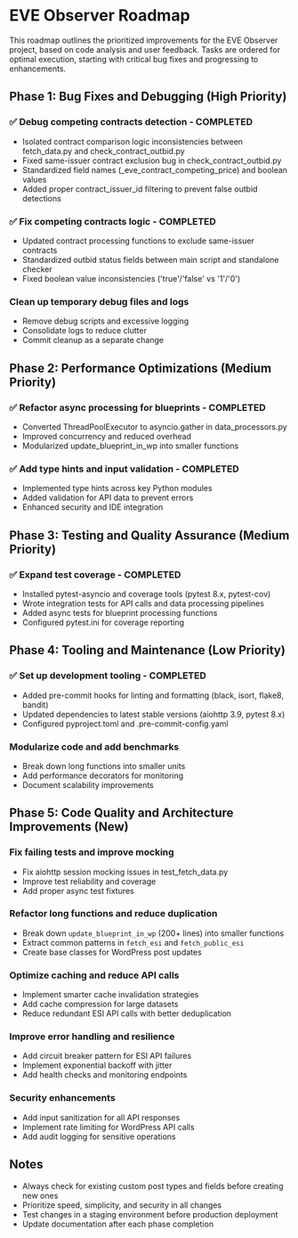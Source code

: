 # EVE Observer Roadmap

This roadmap outlines the prioritized improvements for the EVE Observer project, based on code analysis and user feedback. Tasks are ordered for optimal execution, starting with critical bug fixes and progressing to enhancements.

## Phase 1: Bug Fixes and Debugging (High Priority)

### ✅ Debug competing contracts detection - COMPLETED

- Isolated contract comparison logic inconsistencies between fetch_data.py and check_contract_outbid.py
- Fixed same-issuer contract exclusion bug in check_contract_outbid.py
- Standardized field names (_eve_contract_competing_price) and boolean values
- Added proper contract_issuer_id filtering to prevent false outbid detections

### ✅ Fix competing contracts logic - COMPLETED

- Updated contract processing functions to exclude same-issuer contracts
- Standardized outbid status fields between main script and standalone checker
- Fixed boolean value inconsistencies ('true'/'false' vs '1'/'0')

### Clean up temporary debug files and logs

- Remove debug scripts and excessive logging
- Consolidate logs to reduce clutter
- Commit cleanup as a separate change

## Phase 2: Performance Optimizations (Medium Priority)

### ✅ Refactor async processing for blueprints - COMPLETED

- Converted ThreadPoolExecutor to asyncio.gather in data_processors.py
- Improved concurrency and reduced overhead
- Modularized update_blueprint_in_wp into smaller functions

### ✅ Add type hints and input validation - COMPLETED

- Implemented type hints across key Python modules
- Added validation for API data to prevent errors
- Enhanced security and IDE integration

## Phase 3: Testing and Quality Assurance (Medium Priority)

### ✅ Expand test coverage - COMPLETED

- Installed pytest-asyncio and coverage tools (pytest 8.x, pytest-cov)
- Wrote integration tests for API calls and data processing pipelines
- Added async tests for blueprint processing functions
- Configured pytest.ini for coverage reporting

## Phase 4: Tooling and Maintenance (Low Priority)

### ✅ Set up development tooling - COMPLETED

- Added pre-commit hooks for linting and formatting (black, isort, flake8, bandit)
- Updated dependencies to latest stable versions (aiohttp 3.9, pytest 8.x)
- Configured pyproject.toml and .pre-commit-config.yaml

### Modularize code and add benchmarks

- Break down long functions into smaller units
- Add performance decorators for monitoring
- Document scalability improvements

## Phase 5: Code Quality and Architecture Improvements (New)

### Fix failing tests and improve mocking

- Fix aiohttp session mocking issues in test_fetch_data.py
- Improve test reliability and coverage
- Add proper async test fixtures

### Refactor long functions and reduce duplication

- Break down `update_blueprint_in_wp` (200+ lines) into smaller functions
- Extract common patterns in `fetch_esi` and `fetch_public_esi`
- Create base classes for WordPress post updates

### Optimize caching and reduce API calls

- Implement smarter cache invalidation strategies
- Add cache compression for large datasets
- Reduce redundant ESI API calls with better deduplication

### Improve error handling and resilience

- Add circuit breaker pattern for ESI API failures
- Implement exponential backoff with jitter
- Add health checks and monitoring endpoints

### Security enhancements

- Add input sanitization for all API responses
- Implement rate limiting for WordPress API calls
- Add audit logging for sensitive operations

## Notes

- Always check for existing custom post types and fields before creating new ones
- Prioritize speed, simplicity, and security in all changes
- Test changes in a staging environment before production deployment
- Update documentation after each phase completion
